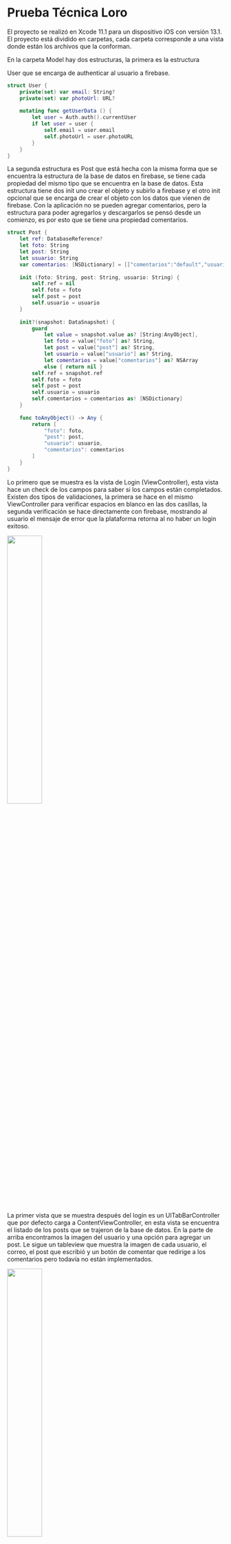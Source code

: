 # Prueba Técnica Loro

El proyecto se realizó en Xcode 11.1 para un dispositivo iOS con versión 13.1. El proyecto está dividido en carpetas, cada carpeta corresponde a una vista donde están los archivos que la conforman.

En la carpeta Model hay dos estructuras, la primera es la estructura 

User que se encarga de authenticar al usuario a firebase. 

```swift
struct User {
    private(set) var email: String?
    private(set) var photoUrl: URL?
    
    mutating func getUserData () {
        let user = Auth.auth().currentUser
        if let user = user {
            self.email = user.email
            self.photoUrl = user.photoURL
        }
    }
}
```

La segunda estructura es Post que está hecha con la misma forma que se encuentra la estructura de la base de datos en firebase, se tiene cada propiedad del mismo tipo que se encuentra en la base de datos. Esta estructura tiene dos init uno crear el objeto y subirlo a firebase y el otro init opcional que se encarga de crear el objeto con los datos que vienen de firebase. Con la aplicación no se pueden agregar comentarios, pero la estructura para poder agregarlos y descargarlos se pensó desde un comienzo, es por esto que se tiene una propiedad comentarios.


```swift
struct Post {
    let ref: DatabaseReference?
    let foto: String
    let post: String
    let usuario: String
    var comentarios: [NSDictionary] = [["comentarios":"default","usuario":"default"]]
    
    init (foto: String, post: String, usuario: String) {
        self.ref = nil
        self.foto = foto
        self.post = post
        self.usuario = usuario
    }
    
    init?(snapshot: DataSnapshot) {
        guard
            let value = snapshot.value as? [String:AnyObject],
            let foto = value["foto"] as? String,
            let post = value["post"] as? String,
            let usuario = value["usuario"] as? String,
            let comentarios = value["comentarios"] as? NSArray
            else { return nil }
        self.ref = snapshot.ref
        self.foto = foto
        self.post = post
        self.usuario = usuario
        self.comentarios = comentarios as! [NSDictionary]
    }
    
    func toAnyObject() -> Any {
        return [
            "foto": foto,
            "post": post,
            "usuario": usuario,
            "comentarios": comentarios
        ]
    }
}
```

Lo primero que se muestra es la vista de Login (ViewController), esta vista hace un check de los campos para saber si los campos están completados. Existen dos tipos de validaciones, la primera se hace en el mismo ViewController para verificar espacios en blanco en las dos casillas, la segunda verificación se hace directamente con firebase, mostrando al usuario el mensaje de error que la plataforma retorna al no haber un login exitoso.

<img src="https://raw.githubusercontent.com/camyoh/PruebaTecnicaLoro/master/images/login.png" width="40%" height="40%">

La primer vista que se muestra después del login es un UITabBarController que por defecto carga a ContentViewController, en esta vista se encuentra el listado de los posts que se trajeron de la base de datos. En la parte de arriba encontramos la imagen del usuario y una opción para agregar un post. Le sigue un tableview que muestra la imagen de cada usuario, el correo, el post que escribió y un botón de comentar que redirige a los comentarios pero todavía no están implementados.

<img src="https://raw.githubusercontent.com/camyoh/PruebaTecnicaLoro/master/images/content1.png" width="40%" height="40%">

la segunda pestaña es UserViewController que tiene la imagen del usuario, el correo y un botón para cerrar sesión.

<img src="https://raw.githubusercontent.com/camyoh/PruebaTecnicaLoro/master/images/profile.png" width="40%" height="40%">

Cuando el usuario selecciona escribir un post se abre la vista que tiene el PostViewController

<img src="https://raw.githubusercontent.com/camyoh/PruebaTecnicaLoro/master/images/publicar.png" width="40%" height="40%">
En el momento que se escribe un texto se elimina un place holder (simulado) que se hizo programáticamente, esto se hizo utilizando un delegado para el TextField. Cuando el usuario escribe algo se habilita el botón de publicar, si el texto vuelve a estar vacío este botón se deshabilita.
<img src="https://raw.githubusercontent.com/camyoh/PruebaTecnicaLoro/master/images/publicar2.png" width="40%" height="40%">

Una vez publicado la aplicación se dirige a la vista de contenido donde se puede apreciar el nuevo post recientemente agregado.

<img src="https://raw.githubusercontent.com/camyoh/PruebaTecnicaLoro/master/images/content2.png" width="40%" height="40%">

Finalmente tenemos la vista de comentarios que al momento no se ha podido implementar, pero que como se mencionó anteriormente en la estructura del post ya se tenía en mente poder desarrollar está parte.

<img src="https://raw.githubusercontent.com/camyoh/PruebaTecnicaLoro/master/images/content2.png" width="40%" height="40%">

# Credenciales Usuarios de Prueba
user1@test.com
pass: 123456

user2@test.com
pass: 123456

user3@test.com
pass: 123456

<img src="https://raw.githubusercontent.com/camyoh/PruebaTecnicaLoro/master/images/users.png" width="60%" height="60%">

# Pods usados con CocoaPods
En la aplicación se uso de los siguientes pods. 
- Firebase/Analytics
- Firebase/Auth
- Firebase/Core
- Firebase/Firestore
- Firebase/Database
Para instalar los pods
```
pod install
```
# Base de datos en firebase
Para la base de datos se creó en un comienzo un archivo JSON que se subión a la plataforma y posteriormente se fue actualizando con la aplicación.

<img src="https://raw.githubusercontent.com/camyoh/PruebaTecnicaLoro/master/images/baseDatos.png" width="60%" height="60%">

# Imágenes de los usuarios
Las imágenes de los usuarios están almacenadas en firebase, por medio del link que cada una tiene se hace la descarga en la aplicación 

<img src="https://raw.githubusercontent.com/camyoh/PruebaTecnicaLoro/master/images/profileImages.png" width="60%" height="60%">

# ¿Qué características considera que tiene un buen código?

Considero que un buen código debe ser legible, es decir que cualquier desarrollador sea capaz de leerlo sin que lo haya desarrollado. Esto tiene como consecuencia que se sigan principios de clean code, por ejemplo principios de Single Responsability para los métodos y las clases. Que los métodos tengan nombres expresivos y que ese nombre sea efectivamente lo que realiza el método.
